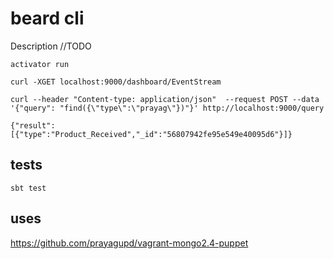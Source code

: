 beard cli
=================================

Description //TODO

```
activator run
```



```
curl -XGET localhost:9000/dashboard/EventStream
```

```
curl --header "Content-type: application/json"  --request POST --data '{"query": "find({\"type\":\"prayag\"})"}' http://localhost:9000/query

{"result":[{"type":"Product_Received","_id":"56807942fe95e549e40095d6"}]}
```

tests
-----
```
sbt test
```

uses
--------

https://github.com/prayagupd/vagrant-mongo2.4-puppet